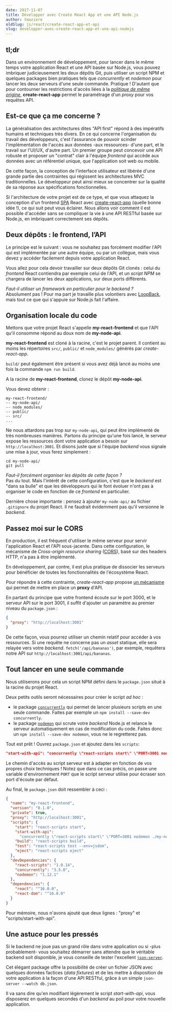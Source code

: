 ```yaml
---
date: 2017-11-07
title: Développer avec Create React App et une API Node.js
author: tmaziere
oldSlug: js/react/create-react-app-et-api
slug: developper-avec-create-react-app-et-une-api-nodejs
---
```


## tl;dr

Dans un environnement de développement, pour lancer dans le même temps votre
application React et une API basée sur Node.js, vous pouvez imbriquer
judicieusement les deux dépôts Git, puis utiliser un script NPM et quelques
packages bien pratiques tels que _concurrently_ et _nodemon_ pour lancer les
deux serveurs d'une seule commande. Pratique ! D'autant que pour contourner les
restrictions d'accès liées à la
[_politique de même origine_](https://fr.wikipedia.org/wiki/Same-origin_policy),
**create-react-app** permet le paramétrage d'un _proxy_ pour vos requêtes API.

## Est-ce que ça me concerne ?

La généralisation des architectures dites "API first" répond à des impératifs
humains et techniques très divers. En ce qui concerne l'organisation du travail
des développeurs, c'est l'assurance de pouvoir scinder l'implémentation de
l'accès aux données -aux ressources- d'une part, et le travail sur l'UI/UX,
d'autre part. Un premier groupe peut concevoir une API robuste et proposer un
"contrat" clair à l'équipe _frontend_ qui accède aux données avec un référentiel
unique, que l'application soit web ou mobile.

De cette façon, la conception de l'interface utilisateur est libérée d'une
grande partie des contraintes qui régissent les architectures MVC
traditionnelles. Le développeur peut ainsi mieux se concentrer sur la qualité de
sa réponse aux spécifications fonctionnelles.

Si l'architecture de votre projet est de ce type, et que vous attaquez la
conception d'un frontend
[SPA](https://fr.wikipedia.org/wiki/Application_web_monopage) React avec
[create-react-app](https://github.com/facebookincubator/create-react-app)
(quelle bonne idée !), ce qui suit peut vous éclairer. Nous allons voir comment
il est possible d'accéder sans se compliquer la vie à une API RESTful basée sur
Node.js, en imbriquant correctement ses dépôts.

## Deux dépôts : le frontend, l’API

Le principe est le suivant : vous ne souhaitez pas forcément modifier l'API qui
est implémentée par une autre équipe, ou par un collègue, mais vous devez y
accéder facilement depuis votre application React.

Vous allez pour cela devoir travailler sur deux dépôts Git clonés : celui du
_frontend_ React contiendra par exemple celui de l'API, et un _script NPM_ se
chargera de lancer les deux applications, sur deux ports différents.

_Faut-il utiliser un framework en particulier pour le backend ?_  
Absolument pas ! Pour ma part je travaille plus volontiers avec [LoopBack](https://loopback.io/),
mais tout ce que qui s'appuie sur Node.js fait l'affaire.

## Organisation locale du code

Mettons que votre projet React s'appelle **my-react-frontend** et que l'API
qu'il consomme répond au doux nom de **my-node-api**.

**my-react-frontend** est cloné à la racine, c'est le projet parent. Il contient
au moins les répertoires `src/`, `public/` et `node_modules/` générés par
_create-react-app_.

`build/` peut également être présent si vous avez déjà lancé au moins une fois
la commande `npm run build`.

A la racine de **my-react-frontend**, clonez le dépôt **my-node-api**.

Vous devez obtenir :

```
my-react-frontend/
-- my-node-api/
-- node_modules/
-- public/
-- src/
...
```

Ne nous attardons pas trop sur `my-node-api`, qui peut être implémenté de très
nombreuses manières. Partons du principe qu'une fois lancé, le serveur expose
les ressources dont votre application a besoin sur `http://localhost:3001`. Et
disons juste que si l'équipe _backend_ vous signale une mise à jour, vous ferez
simplement :

```Shell
cd my-node-api/
git pull
```

_Faut-il forcément organiser les dépôts de cette façon ?_  
Pas du tout. Mais l'intérêt de cette configuration, c'est que le _backend_ est "dans
sa bulle" et que les développeurs qui le font évoluer n'ont pas à organiser le code
en fonction de ce _frontend_ en particulier.

Dernière chose importante : pensez à ajouter `my-node-api/` au fichier
`.gitignore` du projet React. Il ne faudrait évidemment pas qu'il versionne le
_backend_.

## Passez moi sur le CORS

En production, il est fréquent d'utiliser le même serveur pour servir
l'application React et l'API sous-jacente. Dans cette configuration, le
mécanisme de _Cross-origin resource sharing_
([CORS](https://en.wikipedia.org/wiki/Cross-origin_resource_sharing)), basé sur
des headers HTTP, n'a pas à être implémenté.

En développement, par contre, il est plus pratique de dissocier les serveurs
pour bénéficier de toutes les fonctionnalités de l'écosystème React.

Pour répondre à cette contrainte, _create-react-app_ propose
[un mécanisme](https://github.com/facebookincubator/create-react-app/blob/master/packages/react-scripts/template/README.md#proxying-api-requests-in-development)
qui permet de mettre en place un **proxy** d'API.

En partant du principe que votre frontend écoute sur le port 3000, et le serveur
API sur le port 3001, il suffit d'ajouter un paramètre au premier niveau du
`package.json` :

```json
{
  "proxy": "http://localhost:3001"
}
```

De cette façon, vous pourrez utiliser un chemin relatif pour accéder à vos
ressources. Si une requête ne concerne pas un _asset_ statique, elle sera
relayée vers votre _backend_. `fetch('/api/bananas')`, par exemple, requêtera
notre API sur `http://localhost:3001/api/bananas`.

## Tout lancer en une seule commande

Nous utiliserons pour cela un script NPM défini dans le `package.json` situé à
la racine du projet React.

Deux petits outils seront nécessaires pour créer le script _ad hoc_ :

- le package [`concurrently`](https://www.npmjs.com/package/concurrently) qui
  permet de lancer plusieurs scripts en une seule commande. Faites par exemple
  un `npm install --save-dev concurrently`.
- le package [`nodemon`](https://www.npmjs.com/package/nodemon) qui scrute votre
  _backend_ Node.js et relance le serveur automatiquement en cas de modification
  du code. Faites donc un `npm install --save-dev nodemon`, vous ne le
  regretterez pas.

Tout est prêt ! Ouvrez `package.json` et ajoutez dans les `scripts`:

```json
"start-with-api": "concurrently \"react-scripts start\" \"PORT=3001 nodemon ./my-node-api/server/server.js\""
```

Le chemin d'accès au script serveur est à adapter en fonction de vos propres
choix techniques ! Notez que dans ce cas précis, on passe une variable
d'environnement `PORT` que le script serveur utilise pour écraser son port
d'écoute par défaut.

Au final, le `package.json` doit ressembler à ceci :

```json
{
  "name": "my-react-frontend",
  "version": "0.1.0",
  "private": true,
  "proxy": "http://localhost:3001",
  "scripts": {
    "start": "react-scripts start",
    "start-with-api":
      "concurrently \"react-scripts start\" \"PORT=3001 nodemon ./my-node-api/server/server.js\"",
    "build": "react-scripts build",
    "test": "react-scripts test --env=jsdom",
    "eject": "react-scripts eject"
  },
  "devDependencies": {
    "react-scripts": "1.0.14",
    "concurrently": "3.5.0",
    "nodemon": "1.12.1"
  },
  "dependencies": {
    "react": "^16.0.0",
    "react-dom": "^16.0.0"
  }
}
```

Pour mémoire, nous n'avons ajouté que deux lignes : "proxy" et
"scripts/start-with-api".

## Une astuce pour les pressés

Si le backend ne joue pas un grand rôle dans votre application ou si -plus
probablement- vous souhaitez démarrer sans attendre que le véritable backend
soit disponible, je vous conseille de tester l'excellent
[`json-server`](https://github.com/typicode/json-server).

Cet élégant package offre la possibilité de créer un fichier JSON avec quelques
données factices (_data fixtures_) et de les mettre à disposition de votre
application à la façon d'une API RESTful, grâce à un simple
`json-server --watch db.json`.

Il va sans dire qu'en modifiant légèrement le script _start-with-api_, vous
disposerez en quelques secondes d'un _backend_ au poil pour votre nouvelle
application.
